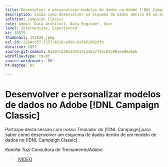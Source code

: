 ```yaml
---
title: Desenvolver e personalizar modelos de dados no Adobe [!DNL Campaign Classic]
description: Saiba como desenvolver um esquema de dados dentro de um modelo de dados no  [!DNL Campaign Classic]
solution: Campaign Classic
role: Admin, Data Architect, Data Engineer, User
level: Intermediate, Experienced
kt: 10575
thumbnail: 343829.jpeg
exl-id: 1284cd37-5357-4210-ad90-ba5951d82df0
duration: 1857
source-git-commit: 9a297cda953d4414131657f9ac84580aea0eabeb
workflow-type: tm+mt
source-wordcount: '50'
ht-degree: 0%

---
```


# Desenvolver e personalizar modelos de dados no Adobe [!DNL Campaign Classic]

Participe desta sessão com nosso Treinador do [!DNL Campaign] para saber como desenvolver um esquema de dados dentro de um modelo de dados no [!DNL Campaign Classic].

*Kamilia Tazi* Consultora de Treinamento/Adobe

>[!VIDEO](https://video.tv.adobe.com/v/343829/?quality=12&learn=on)

